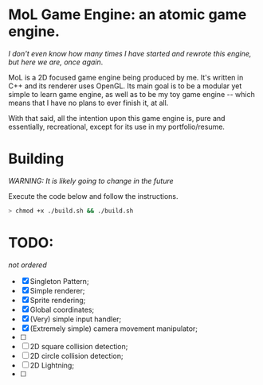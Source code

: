 
# MoL Game Engine: an atomic game engine.
*I don't even know how many times I have started and rewrote this engine, but here we are, once again*.

MoL is a 2D focused game engine being produced by me. It's written in C++ and its renderer uses OpenGL. Its main goal is to be a modular yet simple to learn game engine, as well as to be my toy game engine -- which means that I have no plans to ever finish it, at all.

With that said, all the intention upon this game engine is, pure and essentially, recreational, except for its use in my portfolio/resume. 

# Building
*WARNING: It is likely going to change in the future*

Execute the code below and follow the instructions.

```bash
> chmod +x ./build.sh && ./build.sh
```

# TODO:
*not ordered*

- [x] Singleton Pattern;
- [x] Simple renderer;
- [x] Sprite rendering;
- [x] Global coordinates;
- [x] (Very) simple input handler;
- [x] (Extremely simple) camera movement manipulator;
- [ ] 
- [ ] 2D square collision detection;
- [ ] 2D circle collision detection;
- [ ] 2D Lightning;
- [ ] 
